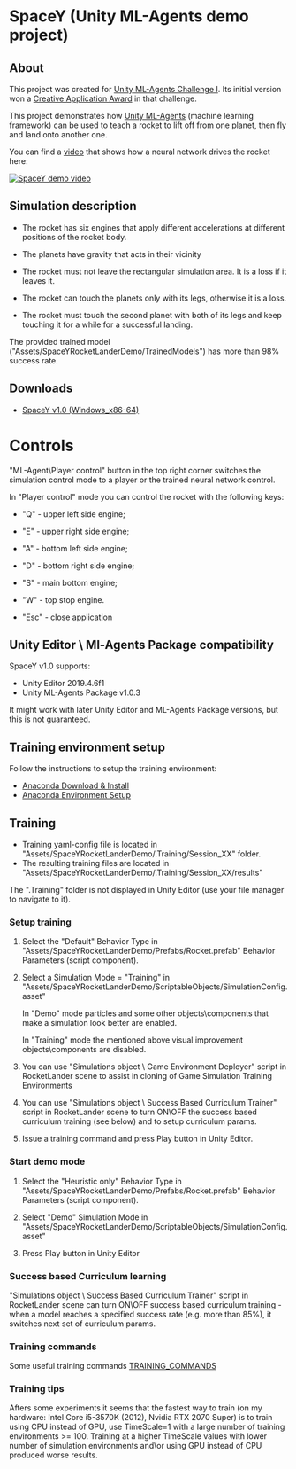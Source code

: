 # SpaceY (Unity ML-Agents demo project)

## About

This project was created for [Unity ML-Agents Challenge I](https://connect.unity.com/challenges/ml-agents-1). Its initial version won
a [Creative Application Award](https://blogs.unity3d.com/2018/02/28/introducing-the-winners-of-the-first-ml-agents-challenge/) in that challenge.



This project demonstrates how [Unity ML-Agents](https://github.com/Unity-Technologies/ml-agents) (machine learning framework) can be used to teach
a rocket to lift off from one planet, then fly and land onto another one.

You can find a [video](https://youtu.be/NBz9mrxIMJo) that shows how a neural network drives the rocket
here:

[![SpaceY demo video](http://img.youtube.com/vi/NBz9mrxIMJo/0.jpg)](https://youtu.be/NBz9mrxIMJo)

## Simulation description

- The rocket has six engines that apply different accelerations at different positions
of the rocket body.
- The planets have gravity that acts in their vicinity

- The rocket must not leave the rectangular simulation area. It is a loss if it leaves it.
- The rocket can touch the planets only with its legs, otherwise it is a loss.
- The rocket must touch the second planet with both of its legs and keep touching it for a while for a successful landing.

The provided trained model ("Assets/SpaceYRocketLanderDemo/TrainedModels") has more than 98% success rate.

## Downloads

* [SpaceY v1.0 (Windows_x86-64)](../blob/develop/Builds/SpaceY_v1.0_windows_x86-64.zip)

# Controls
"ML-Agent\Player control" button in the top right corner switches the simulation control mode to a player or the trained neural network control.

In "Player control" mode you can control the rocket with the following keys:

* "Q" - upper left side engine;
* "E" - upper right side engine;
* "A" - bottom left side engine;
* "D" - bottom right side engine;
* "S" - main bottom engine;
* "W" - top stop engine.

* "Esc" - close application

## Unity Editor \ Ml-Agents Package compatibility

SpaceY v1.0 supports:

* Unity Editor 2019.4.6f1
* Unity ML-Agents Package v1.0.3

It might work with later Unity Editor and ML-Agents Package versions, but this is not guaranteed.

## Training environment setup

Follow the instructions to setup the training environment:

* [Anaconda Download & Install](https://learn.unity.com/tutorial/anaconda-download-install?uv=2019.3&courseId=5e470160edbc2a15578b13d7&projectId=5ec83171edbc2a44309bf22e)
* [Anaconda Environment Setup](https://learn.unity.com/tutorial/anaconda-environment-setup?uv=2019.3&courseId=5e470160edbc2a15578b13d7&projectId=5ec83171edbc2a44309bf22e)

## Training

* Training yaml-config file is located in "Assets/SpaceYRocketLanderDemo/.Training/Session_XX" folder.
* The resulting training files are located in "Assets/SpaceYRocketLanderDemo/.Training/Session_XX/results"

The ".Training" folder is not displayed in Unity Editor (use your file manager to navigate to it).

### Setup training

1. Select the "Default" Behavior Type  in "Assets/SpaceYRocketLanderDemo/Prefabs/Rocket.prefab" Behavior Parameters (script component).

2. Select a Simulation Mode = "Training" in "Assets/SpaceYRocketLanderDemo/ScriptableObjects/SimulationConfig.asset"

   In "Demo" mode particles and some other objects\components that make a simulation look better are enabled.   

   In "Training" mode the mentioned above visual improvement objects\components are disabled.

3. You can use "Simulations object \ Game Environment Deployer" script in RocketLander scene to assist in cloning of Game Simulation Training Environments

4. You can use "Simulations object \ Success Based Curriculum Trainer" script in RocketLander scene to
turn ON\OFF the success based curriculum training (see below) and to setup curriculum params.

5. Issue a training command and press Play button in Unity Editor.

### Start demo mode

1. Select the "Heuristic only" Behavior Type  in "Assets/SpaceYRocketLanderDemo/Prefabs/Rocket.prefab" Behavior Parameters (script component).

2. Select "Demo" Simulation Mode in "Assets/SpaceYRocketLanderDemo/ScriptableObjects/SimulationConfig.asset"

3. Press Play button in Unity Editor

### Success based Curriculum learning

"Simulations object \ Success Based Curriculum Trainer" script in RocketLander scene can turn ON\OFF success based curriculum training - when a model reaches a specified success rate (e.g. more than 85%), it switches next set of curriculum params.

### Training commands

Some useful training commands [TRAINING_COMMANDS](../blob/develop/Assets/SpaceYRocketLanderDemo/.Training/TRAINING_COMMANDS.txt)

### Training tips

Afters some experiments it seems that the fastest way to train (on my hardware: Intel Core i5-3570K (2012), Nvidia RTX 2070 Super) is to train using CPU instead of GPU, use TimeScale=1 with a large number of training environments >= 100. Training at a higher TimeScale values with lower number of simulation environments and\or using GPU instead of CPU produced worse results.